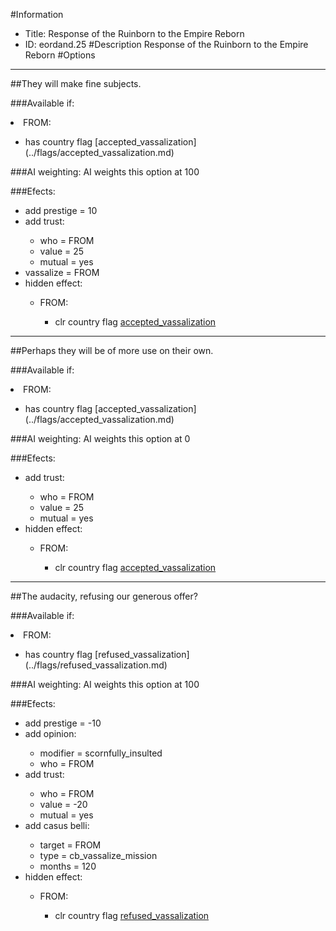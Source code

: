 #Information
 - Title: Response of the Ruinborn to the Empire Reborn
 - ID: eordand.25
#Description
Response of the Ruinborn to the Empire Reborn
#Options

___
##They will make fine subjects.

###Available if:
<li>FROM:</li><ul><li>has country flag [accepted_vassalization](../flags/accepted_vassalization.md)</li></ul>

###AI weighting:
AI weights this option at 100


###Efects:<ul><li>add prestige = 10</li><li>add trust:</li><ul><li>who = FROM</li><li>value = 25</li><li>mutual = yes</li></ul><li>vassalize = FROM</li><li>hidden effect:</li><ul><li>FROM:</li><ul><li>clr country flag [accepted_vassalization](../flags/accepted_vassalization.md)</li></ul></ul></ul>

___
##Perhaps they will be of more use on their own.

###Available if:
<li>FROM:</li><ul><li>has country flag [accepted_vassalization](../flags/accepted_vassalization.md)</li></ul>

###AI weighting:
AI weights this option at 0


###Efects:<ul><li>add trust:</li><ul><li>who = FROM</li><li>value = 25</li><li>mutual = yes</li></ul><li>hidden effect:</li><ul><li>FROM:</li><ul><li>clr country flag [accepted_vassalization](../flags/accepted_vassalization.md)</li></ul></ul></ul>

___
##The audacity, refusing our generous offer?

###Available if:
<li>FROM:</li><ul><li>has country flag [refused_vassalization](../flags/refused_vassalization.md)</li></ul>

###AI weighting:
AI weights this option at 100


###Efects:<ul><li>add prestige = -10</li><li>add opinion:</li><ul><li>modifier = scornfully_insulted</li><li>who = FROM</li></ul><li>add trust:</li><ul><li>who = FROM</li><li>value = -20</li><li>mutual = yes</li></ul><li>add casus belli:</li><ul><li>target = FROM</li><li>type = cb_vassalize_mission</li><li>months = 120</li></ul><li>hidden effect:</li><ul><li>FROM:</li><ul><li>clr country flag [refused_vassalization](../flags/refused_vassalization.md)</li></ul></ul></ul>
